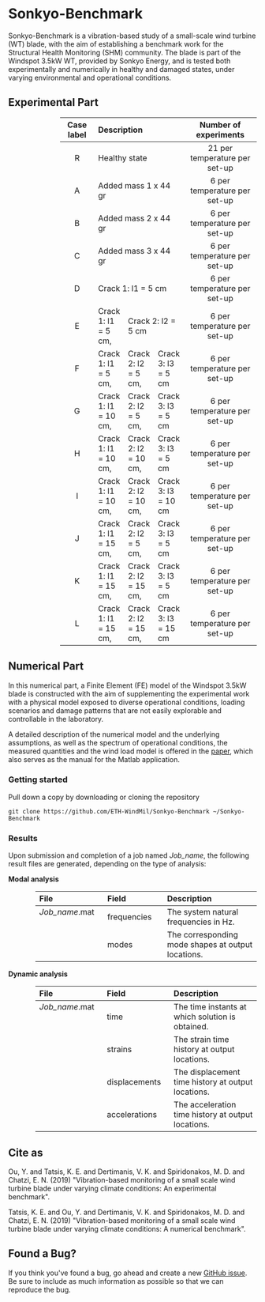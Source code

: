 # Sonkyo-Benchmark

Sonkyo-Benchmark is a vibration-based study of a small-scale wind turbine (WT) blade, with the aim of establishing a benchmark
work for the Structural Health Monitoring (SHM) community. The blade is part of the Windspot 3.5kW WT, provided by Sonkyo Energy, and is tested both experimentally and numerically in healthy and damaged states, under varying environmental and operational conditions.

## Experimental Part

<div style="margin-left:105px">
<table>
  <thead>
      <tr>
        <th align="center", width="120"> Case label </th>
        <th colspan=3, align="left", width="600"> Description </th>
        <th align="center", width="300"> Number of experiments </th>
      </tr>
  </thead>
  <body>
      <tr>
          <td align="center"> R </td>
          <td colspan=3> Healthy state </td>
          <td align="center"> 21 per temperature per set-up </td>
      </tr>
      <tr>
          <td align="center"> A </td>
          <td colspan=3> Added mass 1 x 44 gr </td>
          <td align="center"> 6 per temperature per set-up </td>
      </tr>
      <tr>
          <td align="center"> B </td>
          <td colspan=3> Added mass 2 x 44 gr </td>
          <td align="center"> 6 per temperature per set-up </td>
      </tr>
      <tr>
          <td align="center"> C </td>
          <td colspan=3> Added mass 3 x 44 gr </td>
          <td align="center"> 6 per temperature per set-up </td>
      </tr>
      <tr>
          <td align="center"> D </td>
          <td colspan=3> Crack 1: l1 = 5 cm </td>
          <td align="center"> 6 per temperature per set-up </td>
      </tr>
      <tr>
          <td align="center"> E </td>
          <td> Crack 1: l1 = 5 cm, </td> 
          <td colspan=2> Crack 2: l2 = 5 cm </td>
          <td align="center"> 6 per temperature per set-up </td>
      </tr>
      <tr>
          <td align="center"> F </td>
          <td> Crack 1: l1 = 5 cm, </td>
          <td> Crack 2: l2 = 5 cm, </td>
          <td> Crack 3: l3 = 5 cm </td>
          <td align="center"> 6 per temperature per set-up </td>
      </tr>
      <tr>
          <td align="center"> G </td>
          <td> Crack 1: l1 = 10 cm, </td>
          <td> Crack 2: l2 = 5 cm, </td>
          <td> Crack 3: l3 = 5 cm </td>
          <td align="center"> 6 per temperature per set-up </td>
      </tr>
      <tr>
          <td align="center"> H </td>
          <td> Crack 1: l1 = 10 cm, </td>
          <td> Crack 2: l2 = 10 cm, </td>
          <td> Crack 3: l3 = 5 cm </td>
          <td align="center"> 6 per temperature per set-up </td>
      </tr>
      <tr>
          <td align="center"> I </td>
          <td> Crack 1: l1 = 10 cm, </td>
          <td> Crack 2: l2 = 10 cm, </td>
          <td> Crack 3: l3 = 10 cm </td>
          <td align="center"> 6 per temperature per set-up </td>
      </tr>
      <tr>
          <td align="center"> J </td>
          <td> Crack 1: l1 = 15 cm, </td>
          <td> Crack 2: l2 = 5 cm, </td>
          <td> Crack 3: l3 = 5 cm </td>
          <td align="center"> 6 per temperature per set-up </td>
      </tr>
      <tr>
          <td align="center"> K </td>
          <td> Crack 1: l1 = 15 cm, </td>
          <td> Crack 2: l2 = 15 cm, </td>
          <td> Crack 3: l3 = 5 cm </td>
          <td align="center"> 6 per temperature per set-up </td>
      </tr>
      <tr>
          <td align="center"> L </td>
          <td> Crack 1: l1 = 15 cm, </td>
          <td> Crack 2: l2 = 15 cm, </td>
          <td> Crack 3: l3 = 15 cm </td>
          <td align="center"> 6 per temperature per set-up </td>
      </tr>
  </tbody>
</table>
</div>


## Numerical Part

In this numerical part, a Finite Element (FE) model of the Windspot 3.5kW blade is constructed with the aim of supplementing the experimental work with a physical model exposed to diverse operational conditions, loading scenarios and damage patterns that are not easily explorable and controllable in the laboratory.

A detailed description of the numerical model and the underlying assumptions, as well as the spectrum of operational conditions, the measured quantities and the wind load model is offered in the [paper](https://github.com/ETH-WindMil/Sonkyo-Benchmark), which also serves as the manual for the Matlab application.

### Getting started

Pull down a copy by downloading or cloning the repository

```
git clone https://github.com/ETH-WindMil/Sonkyo-Benchmark ~/Sonkyo-Benchmark
```

### Results

Upon submission and completion of a job named *Job_name*, the following result files are generated, depending on the type of analysis:

**Modal analysis**

<div style="margin-left:55px">
<table>
  <thead>
      <tr>
        <th align="left", width="160">File</th>
        <th align="left", width="160">Field</th>
        <th align="left", width="400">Description</th>
      </tr>
  </thead>
  <body>
      <tr>
          <td rowspan=2, valign="top"> <i>Job_name</i>.mat </td>
          <td> frequencies </td>
          <td> The system natural frequencies in Hz. </td>
      </tr>
      <tr>
          <td> modes </td>
          <td> The corresponding mode shapes at output locations. </td>
      </tr>
  </tbody>
</table>
</div>

**Dynamic analysis**

<div style="margin-left:55px">
<table>
  <thead>
      <tr>
        <th align="left", width="160">File</th>
        <th align="left", width="160">Field</th>
        <th align="left", width="400">Description</th>
      </tr>
  </thead>
  <body>
      <tr>
          <td rowspan=4, valign="top"> <i>Job_name</i>.mat </td>
          <td> time </td>
          <td> The time instants at which solution is obtained. </td>
      </tr>
      <tr>
          <td> strains </td>
          <td> The strain time history at output locations. </td>
      </tr>
      <tr>
          <td> displacements </td>
          <td> The displacement time history at output locations. </td>
      </tr>
      <tr>
          <td> accelerations </td>
          <td> The acceleration time history at output locations. </td>
      </tr>
  </tbody>
</table>
</div>


## Cite as

Ou, Y. and Tatsis, K. E. and Dertimanis, V. K. and Spiridonakos, M. D. and Chatzi, E. N. (2019) "Vibration-based monitoring of a small scale wind turbine blade under varying climate conditions: An experimental benchmark".

Tatsis, K. E. and Ou, Y. and Dertimanis, V. K. and Spiridonakos, M. D. and Chatzi, E. N. (2019) "Vibration-based monitoring of a small scale wind turbine blade under varying climate conditions: A numerical benchmark".

## Found a Bug?

If you think you've found a bug, go ahead and create a new [GitHub issue](https://help.github.com/en/articles/creating-an-issue). Be sure to include as much information as possible so that we can reproduce the bug.
